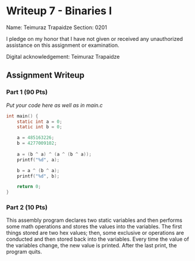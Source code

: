 # Writeup 7 - Binaries I

Name: Teimuraz Trapaidze
Section: 0201

I pledge on my honor that I have not given or received any unauthorized
assistance on this assignment or examination.

Digital acknowledgement: Teimuraz Trapaidze

## Assignment Writeup

### Part 1 (90 Pts)

*Put your code here as well as in main.c*
```c
int main() {
    static int a = 0;
    static int b = 0;

    a = 485163226;
    b = 4277009102;
    
    a = (b ^ a) ^ (a ^ (b ^ a));
    printf("%d", a); 

    b = a ^ (b ^ a);
    printf("%d", b);

    return 0;
}
```

### Part 2 (10 Pts)

This assembly program declares two static variables and then performs some math operations and stores the values into the variables. The first things stored are two hex values; then, some exclusive or operations are conducted and then stored back into the variables. Every time the value of the variables change, the new value is printed. After the last print, the program quits. 


